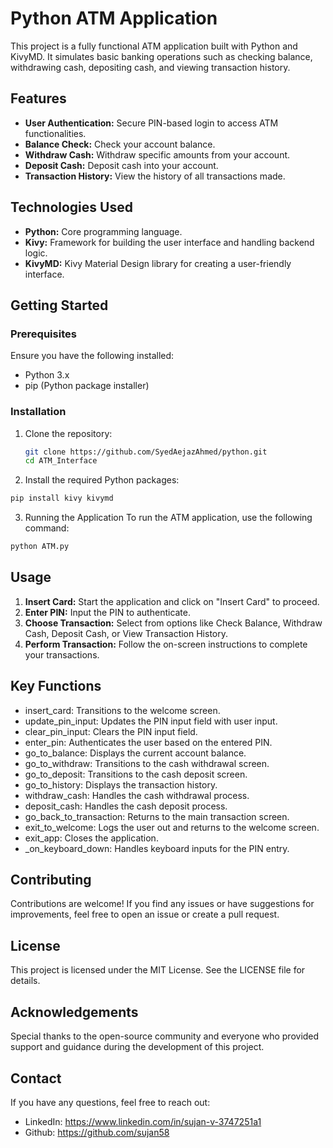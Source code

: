 # Python ATM Application

This project is a fully functional ATM application built with Python and KivyMD. It simulates basic banking operations such as checking balance, withdrawing cash, depositing cash, and viewing transaction history.

## Features

- **User Authentication:** Secure PIN-based login to access ATM functionalities.
- **Balance Check:** Check your account balance.
- **Withdraw Cash:** Withdraw specific amounts from your account.
- **Deposit Cash:** Deposit cash into your account.
- **Transaction History:** View the history of all transactions made.

## Technologies Used

- **Python:** Core programming language.
- **Kivy:** Framework for building the user interface and handling backend logic.
- **KivyMD:** Kivy Material Design library for creating a user-friendly interface.

## Getting Started

### Prerequisites

Ensure you have the following installed:

- Python 3.x
- pip (Python package installer)

### Installation

1. Clone the repository:

   ```sh
   git clone https://github.com/SyedAejazAhmed/python.git
   cd ATM_Interface
   ```
2. Install the required Python packages:

  ```sh
  pip install kivy kivymd
  ```
3. Running the Application
To run the ATM application, use the following command:

  ```sh
  python ATM.py
  ```
## Usage
1. **Insert Card:** Start the application and click on "Insert Card" to proceed.
2. **Enter PIN:** Input the PIN to authenticate.
3. **Choose Transaction:** Select from options like Check Balance, Withdraw Cash, Deposit Cash, or View Transaction History.
4. **Perform Transaction:** Follow the on-screen instructions to complete your transactions.

## Key Functions
- insert_card: Transitions to the welcome screen.
- update_pin_input: Updates the PIN input field with user input.
- clear_pin_input: Clears the PIN input field.
- enter_pin: Authenticates the user based on the entered PIN.
- go_to_balance: Displays the current account balance.
- go_to_withdraw: Transitions to the cash withdrawal screen.
- go_to_deposit: Transitions to the cash deposit screen.
- go_to_history: Displays the transaction history.
- withdraw_cash: Handles the cash withdrawal process.
- deposit_cash: Handles the cash deposit process.
- go_back_to_transaction: Returns to the main transaction screen.
- exit_to_welcome: Logs the user out and returns to the welcome screen.
- exit_app: Closes the application.
- _on_keyboard_down: Handles keyboard inputs for the PIN entry.

## Contributing
Contributions are welcome! If you find any issues or have suggestions for improvements, feel free to open an issue or create a pull request.

## License
This project is licensed under the MIT License. See the LICENSE file for details.

## Acknowledgements
Special thanks to the open-source community and everyone who provided support and guidance during the development of this project.

## Contact
If you have any questions, feel free to reach out:
- LinkedIn: https://www.linkedin.com/in/sujan-v-3747251a1
- Github: https://github.com/sujan58
